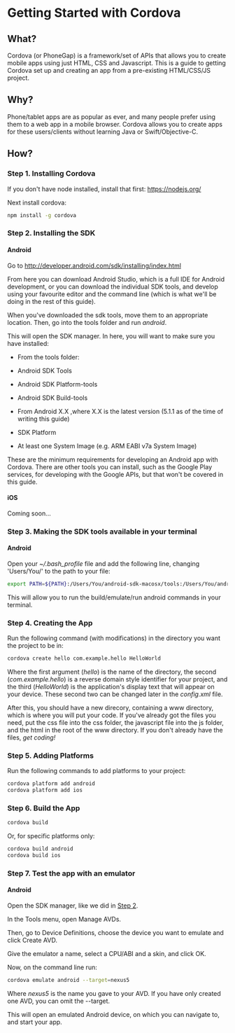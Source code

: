 # Getting Started with Cordova

## What?
Cordova (or PhoneGap) is a framework/set of APIs that allows you to create mobile apps using just HTML, CSS and Javascript. This is a guide to getting Cordova set up and creating an app from a pre-existing HTML/CSS/JS project.

## Why?
Phone/tablet apps are as popular as ever, and many people prefer using them to a web app in a mobile browser. Cordova allows you to create apps for these users/clients without learning Java or Swift/Objective-C.

## How?
### Step 1. Installing Cordova
If you don't have node installed, install that first: https://nodejs.org/

Next install cordova: 
``` bash
npm install -g cordova
```

### Step 2. Installing the SDK
#### Android
Go to http://developer.android.com/sdk/installing/index.html

From here you can download Android Studio, which is a full IDE for Android development, or you can download the individual SDK tools, and develop using your favourite editor and the command line (which is what we'll be doing in the rest of this guide).

When you've downloaded the sdk tools, move them to an appropriate location. Then, go into the tools folder and run _android_.

This will open the SDK manager. In here, you will want to make sure you have installed:
* From the tools folder:
 * Android SDK Tools
 * Android SDK Platform-tools
 * Android SDK Build-tools

* From Android X.X ,where X.X is the latest version (5.1.1 as of the time of writing this guide)
 * SDK Platform
 * At least one System Image (e.g. ARM EABI v7a System Image)

These are the minimum requirements for developing an Android app with Cordova. There are other tools you can install, such as the Google Play services, for developing with the Google APIs, but that won't be covered in this guide.

#### iOS
Coming soon...

### Step 3. Making the SDK tools available in your terminal
#### Android
Open your _~/.bash_profile_ file and add the following line, changing 'Users/You/' to the path to your file:
``` bash
export PATH=${PATH}:/Users/You/android-sdk-macosx/tools:/Users/You/android-sdk-macosx/platform-tools
``` 
This will allow you to run the build/emulate/run android commands in your terminal.

### Step 4. Creating the App
Run the following command (with modifications) in the directory you want the project to be in:
``` bash
cordova create hello com.example.hello HelloWorld
```
Where the first argument (_hello_) is the name of the directory, the second (_com.example.hello_) is a reverse domain style identifier for your project, and the third (_HelloWorld_) is the application's display text that will appear on your device. These second two can be changed later in the _config.xml_ file.

After this, you should have a new direcory, containing a www directory, which is where you will put your code. If you've already got the files you need, put the css file into the css folder, the javascript file into the js folder, and the html in the root of the www directory. If you don't already have the files, _get coding!_

### Step 5. Adding Platforms
Run the following commands to add platforms to your project:
``` bash
cordova platform add android
cordova platform add ios
```

### Step 6. Build the App
``` bash
cordova build
```
Or, for specific platforms only:
``` bash
cordova build android
cordova build ios
```

### Step 7. Test the app with an emulator
#### Android
Open the SDK manager, like we did in [Step 2](https://github.com/Danwhy/cordova-getting-started/blob/master/README.md#step-2-installing-the-sdk).

In the Tools menu, open Manage AVDs.

Then, go to Device Definitions, choose the device you want to emulate and click Create AVD.

Give the emulator a name, select a CPU/ABI and a skin, and click OK.

Now, on the command line run:
``` bash 
cordova emulate android --target=nexus5
```
Where _nexus5_ is the name you gave to your AVD. If you have only created one AVD, you can omit the --target.

This will open an emulated Android device, on which you can navigate to, and start your app.
